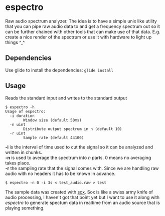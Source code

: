 espectro
========

Raw audio spectrum analyzer.
The idea is to have a simple unix like utility that you can pipe raw audio data to and get a frequency spectrum out so it can be further chained with other tools that can make use of that data. E.g. create a nice render of the spectrum or use it with hardware to light up things ^_^

Dependencies
------------
Use glide to install the dependencies: `glide install`

Usage
-----
Reads the standard input and writes to the standard output
```
$ espectro -h
Usage of espectro:
  -i duration
    	Window size (default 50ms)
  -n uint
    	Distribute output spectrum in n (default 10)
  -r uint
    	Sample rate (default 44100)
```
__-i__ is the interval of time used to cut the signal so it can be analyzed and written in chunks.  
__-n__ is used to average the spectrum into _n_ parts. 0 means no averaging takes place.  
__-r__ the sampling rate that the signal comes with. Since we are handling raw audio with no headers it has to be known in advance.
```
$ espectro -n 0 -i 3s < test_audio.raw > test
```
The sample data was created with [sox](http://sox.sourceforge.net). Sox is like a swiss army knife of audio processing, I haven't got that point yet but I want to use it along with _espectro_ to generate spectum data in realtime from an audio source that is playing something.
